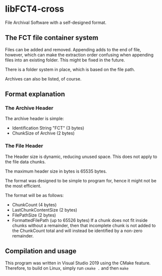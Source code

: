 # libFCT4-cross
File Archival Software with a self-designed format.

## The FCT file container system
Files can be added and removed. Appending adds to the end of file, however, which can make the extraction order confusing when appending files into an existing folder. This might be fixed in the future.

There is a folder system in place, which is based on the file path. 

Archives can also be listed, of course.

## Format explanation
### The Archive Header
The archive header is simple:
 - Identification String "FCT" (3 bytes)
 - ChunkSize of Archive (2 bytes)

### The File Header
The Header size is dynamic, reducing unused space. This does not apply to the file data chunks.

The maximum header size in bytes is 65535 bytes.

The format was designed to be simple to program for, hence it might not be the most efficient.

The format will be as follows:
 - ChunkCount (4 bytes)
 - LastChunkContentSize (2 bytes)
 - FilePathSize (2 bytes)
 - FormattedFilePath (up to 65526 bytes)
If a chunk does not fit inside chunks without a remainder, then that incomplete chunk is not added to the ChunkCount total and will instead be identified by a non-zero remainder.
 
 ## Compilation and usage
 This program was written in Visual Studio 2019 using the CMake feature. 
 Therefore, to build on Linux, simply run `cmake .` and then `make`
